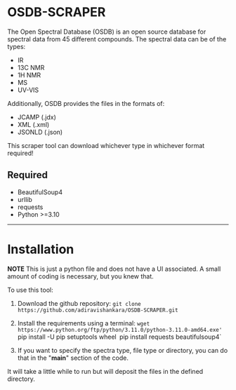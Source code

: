 # OSDB-SCRAPER
The Open Spectral Database (OSDB) is an open source database for spectral data from 45 different compounds. The spectral data can be of the types:
- IR
- 13C NMR
- 1H NMR
- MS
- UV-VIS

Additionally, OSDB provides the files in the formats of:
- JCAMP (.jdx)
- XML (.xml)
- JSONLD (.json)

This scraper tool can download whichever type in whichever format required!

## Required
- BeautifulSoup4
- urllib
- requests
- Python >=3.10

-------------------------------------------------------------------------------------------------------------------------------------------------------------------------

# Installation

**NOTE**
This is just a python file and does not have a UI associated. A small amount of coding is necessary, but you knew that.

To use this tool:
1. Download the github repository:
`git clone https://github.com/adiravishankara/OSDB-SCRAPER.git`

2. Install the requirements using a terminal:
`wget https://www.python.org/ftp/python/3.11.0/python-3.11.0-amd64.exe'
`pip install -U pip setuptools wheel`
`pip install requests beautifulsoup4`

3. If you want to specify the spectra type, file type or directory, you can do that in the "__main__" section of the code.

It will take a little while to run but will deposit the files in the defined directory.



